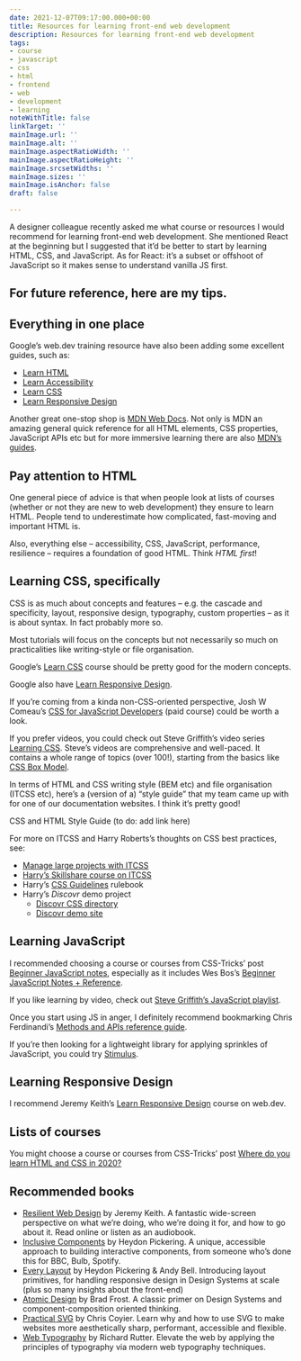 ```yaml
---
date: 2021-12-07T09:17:00.000+00:00
title: Resources for learning front-end web development
description: Resources for learning front-end web development
tags:
- course
- javascript
- css
- html
- frontend
- web
- development
- learning
noteWithTitle: false
linkTarget: ''
mainImage.url: ''
mainImage.alt: ''
mainImage.aspectRatioWidth: ''
mainImage.aspectRatioHeight: ''
mainImage.srcsetWidths: ''
mainImage.sizes: ''
mainImage.isAnchor: false
draft: false

---
```

A designer colleague recently asked me what course or resources I would recommend for learning front-end web development. She mentioned React at the beginning but I suggested that it’d be better to start by learning HTML, CSS, and JavaScript. As for React: it’s a subset or offshoot of JavaScript so it makes sense to understand vanilla JS first.

For future reference, here are my tips.
---

## Everything in one place

Google’s web.dev training resource have also been adding some excellent guides, such as:

- [Learn HTML](https://web.dev/learn/html/)
- [Learn Accessibility](https://web.dev/learn/accessibility/)
- [Learn CSS](https://web.dev/learn/css/)
- [Learn Responsive Design](https://web.dev/learn/design/)

Another great one-stop shop is [MDN Web Docs](https://developer.mozilla.org/en-US/). Not only is MDN an amazing general quick reference for all HTML elements, CSS properties, JavaScript APIs etc but for more immersive learning there are also [MDN’s guides](https://developer.mozilla.org/en-US/docs/Learn).

## Pay attention to HTML

One general piece of advice is that when people look at lists of courses (whether or not they are new to web development) they ensure to learn HTML. People tend to underestimate how complicated, fast-moving and important HTML is.

Also, everything else – accessibility, CSS, JavaScript, performance, resilience – requires a foundation of good HTML. Think _HTML first_!

## Learning CSS, specifically

CSS is as much about concepts and features – e.g. the cascade and specificity, layout, responsive design, typography, custom properties – as it is about syntax. In fact probably more so.

Most tutorials will focus on the concepts but not necessarily so much on practicalities like writing-style or file organisation.

Google’s [Learn CSS](https://web.dev/learn/css/) course should be pretty good for the modern concepts.

Google also have [Learn Responsive Design](https://web.dev/learn/design/).

If you’re coming from a kinda non-CSS-oriented perspective, Josh W Comeau’s [CSS for JavaScript Developers](https://css-for-js.dev/) (paid course) could be worth a look.

If you prefer videos, you could check out Steve Griffith’s video series [Learning CSS](https://www.youtube.com/playlist?list=PLyuRouwmQCjl4wTSNbb8RTKZuyMhoIxBe). Steve’s videos are comprehensive and well-paced. It contains a whole range of topics (over 100!), starting from the basics like [CSS Box Model](https://www.youtube.com/watch?v=RubwqbzQUcg&list=PLyuRouwmQCjl4wTSNbb8RTKZuyMhoIxBe&index=6).

In terms of HTML and CSS writing style (BEM etc) and file organisation (ITCSS etc), here’s a (version of a) “style guide” that my team came up with for one of our documentation websites. I think it’s pretty good!

CSS and HTML Style Guide (to do: add link here)

For more on ITCSS and Harry Roberts’s thoughts on CSS best practices, see:

- [Manage large projects with ITCSS](https://www.creativebloq.com/web-design/manage-large-css-projects-itcss-101517528) 
- [Harry’s Skillshare course on ITCSS](https://www.skillshare.com/en/classes/Modern-CSS-Writing-Better-Cleaner-More-Scalable-Code/771669373)
- Harry’s [CSS Guidelines](https://cssguidelin.es/) rulebook
- Harry’s _Discovr_ demo project
  - [Discovr CSS directory](https://github.com/csswizardry/discovr/tree/master/css)
  - [Discovr demo site](https://rawgit.com/csswizardry/discovr/master/index.html)

## Learning JavaScript

I recommended choosing a course or courses from CSS-Tricks’ post [Beginner JavaScript notes](https://css-tricks.com/beginner-javascript-notes/), especially as it includes Wes Bos’s [Beginner JavaScript Notes + Reference](https://wesbos.com/javascript).

If you like learning by video, check out [Steve Griffith’s JavaScript playlist](https://www.youtube.com/@SteveGriffith-Prof3ssorSt3v3/playlists?view=50&sort=dd&shelf_id=2).

Once you start using JS in anger, I definitely recommend bookmarking Chris Ferdinandi’s [Methods and APIs reference guide](https://vanillajstoolkit.com/reference/).

If you’re then looking for a lightweight library for applying sprinkles of JavaScript, you could try [Stimulus](https://stimulus.hotwired.dev/).

## Learning Responsive Design

I recommend Jeremy Keith’s [Learn Responsive Design](https://web.dev/learn/design/) course on web.dev.

## Lists of courses

You might choose a course or courses from CSS-Tricks’ post [Where do you learn HTML and CSS in 2020?](https://css-tricks.com/where-do-you-learn-html-css-in-2020/)

## Recommended books

- [Resilient Web Design](https://resilientwebdesign.com/) by Jeremy Keith. A fantastic wide-screen perspective on what we’re doing, who we’re doing it for, and how to go about it. Read online or listen as an audiobook.
- [Inclusive Components](https://inclusive-components.design/) by Heydon Pickering. A unique, accessible approach to building interactive components, from someone who’s done this for BBC, Bulb, Spotify.
- [Every Layout](https://every-layout.dev/) by Heydon Pickering & Andy Bell. Introducing layout primitives, for handling responsive design in Design Systems at scale (plus so many insights about the front-end)
- [Atomic Design](https://bradfrost.com/blog/post/atomic-web-design/) by Brad Frost. A classic primer on Design Systems and component-composition oriented thinking.
- [Practical SVG](https://abookapart.com/products/practical-svg) by Chris Coyier. Learn why and how to use SVG to make websites more aesthetically sharp, performant, accessible and flexible.
- [Web Typography](http://book.webtypography.net/) by Richard Rutter. Elevate the web by applying the principles of typography via modern web typography techniques.

